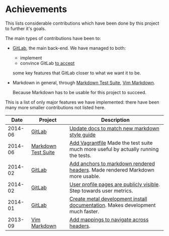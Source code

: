 # Achievements

This lists considerable contributions which have been done by this project to further it's goals.

The main types of contributions have been to:

-   [GitLab][], the main back-end. We have managed to both:

    - implement
    - convince GitLab [to accept](http://feedback.gitlab.com/forums/176466-general/status/796455)

    some key features that GitLab closer to what we want it to be.

-   Markdown in general, through [Markdown Test Suite][], [Vim Markdown][].

    Because Markdown has to be usable for this project to succeed.

This is a list of only major features we have implemented:
there have been many more smaller contributions not listed here.

| Date    | Project                 | Description                                                                                                                                        |
|---------|-------------------------|----------------------------------------------------------------------------------------------------------------------------------------------------|
| 2014-06 | [GitLab][]              | [Update docs to match new markdown style guide](https://github.com/gitlabhq/gitlabhq/pull/6863)                                                   |
| 2014-06 | [Markdown Test Suite][] | [Add Vagrantfile](https://github.com/karlcow/markdown-testsuite/pull/55) Made the test suite much more useful by actually running the tests.     |
| 2014-02 | [GitLab][]              | [Add anchors to markdown rendered headers](https://github.com/gitlabhq/gitlabhq/pull/6219). Made rendered Markdown more usable.                   |
| 2014-02 | [GitLab][]              | [User profile pages are publicly visible](https://github.com/gitlabhq/gitlabhq/pull/6177). Step towards user metrics.                             |
| 2014-01 | [GitLab][]              | [Create metal development install documentation](https://gitlab.com/gitlab-org/cookbook-gitlab/merge_requests/29). Makes development much faster. |
| 2013-09 | [Vim Markdown][]        | [Add mappings to navigate across headers](https://github.com/plasticboy/vim-markdown/pull/37).                                                    |

[gitlab]:              https://github.com/gitlabhq/gitlabhq
[markdown test suite]: https://github.com/karlcow/markdown-testsuite
[vim markdown]:        https://github.com/plasticboy/vim-markdown
